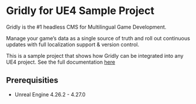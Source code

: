 # Gridly for UE4 Sample Project

Gridly is the #1 headless CMS for Multilingual Game Development.

Manage your game’s data as a single source of truth and roll out continuous updates with full localization support & version control.

This is a sample project that shows how Gridly can be integrated into any UE4 project. See the full documentation [here](https://github.com/gridly-spreadsheet-CMS/Gridly-UE4-Plugin)

## Prerequisities

- Unreal Engine 4.26.2 - 4.27.0
